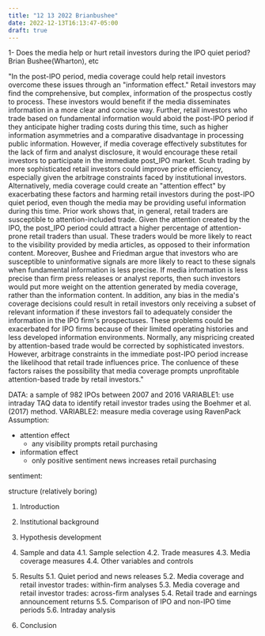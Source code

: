 ```yaml
---
title: "12 13 2022 Brianbushee"
date: 2022-12-13T16:13:47-05:00
draft: true
---
```



1- Does the media help or hurt retail investors during the IPO quiet period?
Brian Bushee(Wharton), etc 


"In the post-IPO period, media coverage could help retail investors overcome these issues through an "information effect." Retail investors may find the comprehensive, but complex, information of the prospectus costly to process. These investors would benefit if the media disseminates information in a more clear and concise way. Further, retail investors who trade based on fundamental information would aboid the post-IPO period if they anticipate higher trading costs during this time, such as higher information asymmetries and a comparative disadvantage in processing public information. However, if media coverage effectively substitutes for the lack of firm and analyst disclosure, it would encourage these retail investors to participate in the immediate post_IPO market. Scuh trading by more sophisticated retail investors could improve price efficiency, especially given the arbitrage constraints faced by institutional investors.
Alternatively, media coverage could create an "attention effect" by exacerbating these factors and harming retail investors during the post-IPO quiet period, even though the media may be providing useful information during this time. Prior work shows that, in general, retail traders are susceptible to attention-included trade. Given the attention created by the IPO, the post_IPO period could attract a higher percentage of attention-prone retail traders than usual. These traders would be more likely to react to the visibility provided by media articles, as opposed to their information content. Moreover, Bushee and Friedman argue that investors who are susceptible to uninformative signals are more likely to react to these signals when fundamental information is less precise. If media information is less precise than firm press releases or analyst reports, then such investors would put more weight on the attention generated by media coverage, rather than the information content. In addition, any bias in the media's coverage decisions could result in retail investors only receiving a subset of relevant information if these investors fail to adequately consider the information in the IPO firm's prospectuses. These problems could be exacerbated for IPO firms because of their limited operating histories and less developed information environments. Normally, any mispricing created by attention-based trade would be corrected by sophisticated investors. However, arbitrage constraints in the immediate post-IPO period increase the likelihood that retail trade influences price. The conluence of these factors raises the possibility that media coverage prompts unprofitable attention-based trade by retail investors."

DATA: 
    a sample of 982 IPOs between 2007 and 2016
VARIABLE1:
    use intraday TAQ data to identify retail investor trades using the Boehmer et al. (2017) method.
VARIABLE2: 
    measure media coverage using RavenPack
Assumption:
- attention effect    
    * any visibility prompts retail purchasing
- information effect
    * only positive sentiment news increases retail purchasing

sentiment:




structure (relatively boring)
1. Introduction 
2. Institutional background
3. Hypothesis development
4. Sample and data
    4.1. Sample selection
    4.2. Trade measures
    4.3. Media coverage measures
    4.4. Other variables and controls

5. Results
    5.1. Quiet period and news releases
    5.2. Media coverage and retail investor trades: within-firm analyses
    5.3. Media coverage and retail investor trades: across-firm analyses
    5.4. Retail trade and earnings announcement returns
    5.5. Comparison of IPO and non-IPO time periods
    5.6. Intraday analysis
6. Conclusion




